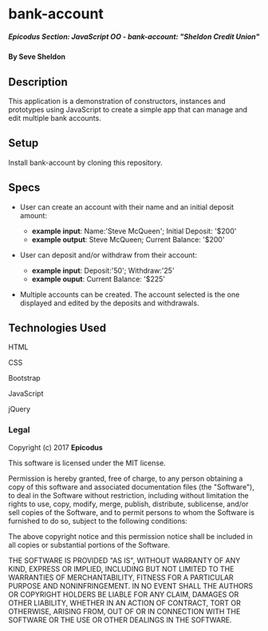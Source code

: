 # bank-account

##### Epicodus Section: JavaScript OO - bank-account: "Sheldon Credit Union"

#### By Seve Sheldon

## Description

This application is a demonstration of constructors, instances and prototypes using JavaScript to create a simple app that can manage and edit multiple bank accounts.

## Setup

Install bank-account by cloning this repository.

## Specs

* User can create an account with their name and an initial deposit amount:

  * **example input**: Name:'Steve McQueen'; Initial Deposit: '$200'
  * **example output**: Steve McQueen; Current Balance: '$200'

* User can deposit and/or withdraw from their account:

  * **example input**: Deposit:'50'; Withdraw:'25'
  * **example ouput**: Current Balance: '$225'

* Multiple accounts can be created. The account selected is the one displayed and edited by the deposits and withdrawals.

## Technologies Used
HTML

CSS

Bootstrap

JavaScript

jQuery

### Legal

Copyright (c) 2017 **Epicodus**

This software is licensed under the MIT license.

Permission is hereby granted, free of charge, to any person obtaining a copy
of this software and associated documentation files (the "Software"), to deal
in the Software without restriction, including without limitation the rights
to use, copy, modify, merge, publish, distribute, sublicense, and/or sell
copies of the Software, and to permit persons to whom the Software is
furnished to do so, subject to the following conditions:

The above copyright notice and this permission notice shall be included in
all copies or substantial portions of the Software.

THE SOFTWARE IS PROVIDED "AS IS", WITHOUT WARRANTY OF ANY KIND, EXPRESS OR
IMPLIED, INCLUDING BUT NOT LIMITED TO THE WARRANTIES OF MERCHANTABILITY,
FITNESS FOR A PARTICULAR PURPOSE AND NONINFRINGEMENT. IN NO EVENT SHALL THE
AUTHORS OR COPYRIGHT HOLDERS BE LIABLE FOR ANY CLAIM, DAMAGES OR OTHER
LIABILITY, WHETHER IN AN ACTION OF CONTRACT, TORT OR OTHERWISE, ARISING FROM,
OUT OF OR IN CONNECTION WITH THE SOFTWARE OR THE USE OR OTHER DEALINGS IN
THE SOFTWARE.
